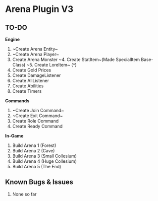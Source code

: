# Arena Plugin V3

## TO-DO

**Engine**
1. ~Create Arena Entity~
2. ~Create Arena Player~
3. Create Arena Monster
~4. Create StatItem~(Made SpecialItem Base-Class)
~5. Create LoreItem~ (^)
6. Create Gold Prices
7. Create DamageListener
8. Create AllListener
9. Create Abilities
10. Create Timers

**Commands**
1. ~Create Join Command~
2. ~Create Exit Command~
3. Create Role Command
4. Create Ready Command

**In-Game**
1. Build Arena 1 (Forest)
2. Build Arena 2 (Cave)
3. Build Arena 3 (Small Collesium)
4. Build Arena 4 (Huge Collesium)
5. Build Arena 5 (The End)

## Known Bugs & Issues
1. None so far
